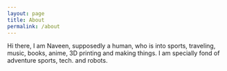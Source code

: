 ```yaml
---
layout: page
title: About
permalink: /about
---
```


<!-- ![Binary Search Tree]({{site.github.url}}/assets/img/arctic-1.jpg) -->

Hi there, I am Naveen, supposedly a human, who is into sports, traveling, music, books, anime, 3D printing and making things. I am specially fond of adventure sports, tech. and robots.
